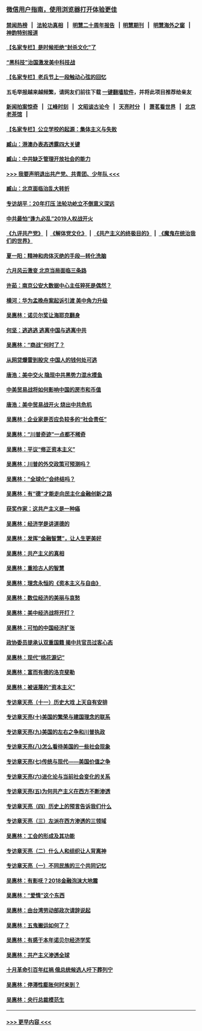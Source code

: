 ### [微信用户指南，使用浏览器打开体验更佳](https://github.com/gfw-breaker/banned-news1/blob/master/indexes/wechat-guide.md?t=0)
#### [禁闻热榜](热点新闻.md?t=0)  &nbsp;&nbsp;|&nbsp;&nbsp; [法轮功真相](https://github.com/gfw-breaker/truth/blob/master/README.md?t=0) &nbsp;&nbsp;|&nbsp;&nbsp; [明慧二十周年报告](https://github.com/gfw-breaker/mh-reports/blob/master/README.md?t=0) &nbsp;&nbsp;|&nbsp;&nbsp;[明慧期刊](https://github.com/gfw-breaker/mh-qikan) &nbsp;&nbsp;|&nbsp;&nbsp; [明慧海外之窗](https://github.com/gfw-breaker/mh-news/blob/master/README.md?t=0) &nbsp;&nbsp;|&nbsp;&nbsp; [神韵特别报道](https://github.com/gfw-breaker/mh-news/blob/master/shenyun.md?t=0)
#### [【名家专栏】是时候拒绝“封杀文化”了](../pages/nsc423/n11814093.md?t=02171855) 
#### [“黑科技”治国激发美中科技战](../pages/nsc423/n11638056.md?t=02171855) 
#### [【名家专栏】老兵节上一段触动心弦的回忆](../pages/nsc423/n11646016.md?t=02171855) 
#### 五毛举报越来越频繁，请网友们前往下载 [一键翻墙软件](https://github.com/gfw-breaker/ssr-accounts)，并将此项目推荐给亲友
#### [新闻拍案惊奇](https://github.com/gfw-breaker/banned-news1/blob/master/pages/link4.md) &nbsp;&nbsp;|&nbsp;&nbsp; [江峰时刻](https://github.com/gfw-breaker/banned-news1/blob/master/pages/link4.md) &nbsp;&nbsp;|&nbsp;&nbsp; [文昭谈古论今](https://github.com/gfw-breaker/banned-news1/blob/master/pages/link4.md) &nbsp;&nbsp;|&nbsp;&nbsp; [天亮时分](https://github.com/gfw-breaker/banned-news1/blob/master/pages/link4.md) &nbsp;&nbsp;|&nbsp;&nbsp; [萧茗看世界](https://github.com/gfw-breaker/banned-news1/blob/master/pages/link4.md) &nbsp;&nbsp;|&nbsp;&nbsp; [北京老茶馆](https://github.com/gfw-breaker/banned-news1/blob/master/pages/link4.md) &nbsp;&nbsp;|&nbsp;&nbsp; 
#### [【名家专栏】公立学校的起源：集体主义与失败](../pages/nsc423/n11601833.md?t=02171855) 
#### [臧山：港澳办表态透露四大关键](../pages/nsc423/n11421628.md?t=02171855) 
#### [臧山：中共缺乏管理开放社会的能力](../pages/nsc423/n11407457.md?t=02171855) 
#### [>>> 我要声明退出共产党、共青团、少年队 <<<](https://github.com/begood0513/goodnews/blob/master/quit/letter.md) 
#### [臧山：北京面临治乱大转折](../pages/nsc423/n11406895.md?t=02171855) 
#### [专访胡平：20年打压 法轮功屹立不倒意义深远](../pages/nsc423/n11398800.md?t=02171855) 
#### [中共最怕“逢九必乱”2019人权战开火](../pages/nsc423/n11385248.md?t=02171855) 
#### [《九评共产党》](https://github.com/begood0513/9ping.md/blob/master/README.md) &nbsp;|&nbsp; [《解体党文化》](../../../../jtdwh.md/blob/master/README.md)  &nbsp;|&nbsp; [《共产主义的终极目的》](../../../../gczydzjmd.md/blob/master/README.md) &nbsp;|&nbsp; [《魔鬼在统治我们的世界》](../../../../mgztzwmdsj.md/blob/master/README.md) 
#### [夏一阳：精神和肉体灭绝的手段—转化洗脑](../pages/nsc423/n11368250.md?t=02171855) 
#### [六月风云激变 北京当局面临三条路](../pages/nsc423/n11313668.md?t=02171855) 
#### [许茹：南京公安大数据中心主任猝死是偶然？](../pages/nsc423/n11064744.md?t=02171855) 
#### [横河：华为孟晚舟案起诉引渡 美中角力升级](../pages/nsc423/n11027230.md?t=02171855) 
#### [吴惠林：诺贝尔奖让海耶克翻身](../pages/nsc423/n10890049.md?t=02171855) 
#### [何坚：逃逃逃 逃离中国与逃离中共](../pages/nsc423/n10592891.md?t=02171855) 
#### [吴惠林：“商战”何时了？](../pages/nsc423/n10573558.md?t=02171855) 
#### [从网贷爆雷到股灾 中国人的钱何处可逃](../pages/nsc423/n10572800.md?t=02171855) 
#### [唐浩：美中交火 隐现中共黑势力混水摸鱼](../pages/nsc423/n10544040.md?t=02171855) 
#### [中美贸易战将如何影响中国的房市和币值](../pages/nsc423/n10543697.md?t=02171855) 
#### [唐浩：美中贸易战开火 烧出中共危机](../pages/nsc423/n10540126.md?t=02171855) 
#### [吴惠林：企业家是否应负较多的“社会责任”](../pages/nsc423/n10535022.md?t=02171855) 
#### [吴惠林：“川普奇迹”一点都不稀奇](../pages/nsc423/n10512808.md?t=02171855) 
#### [吴惠林：平议“修正资本主义”](../pages/nsc423/n10495724.md?t=02171855) 
#### [吴惠林：川普的外交政策可预测吗？](../pages/nsc423/n10462387.md?t=02171855) 
#### [吴惠林：“全球化”会终结吗？](../pages/nsc423/n10452838.md?t=02171855) 
#### [吴惠林：有“德”才能走向民主化金融创新之路](../pages/nsc423/n10432292.md?t=02171855) 
#### [获奖作家：这共产主义是一种癌](../pages/nsc423/n10431541.md?t=02171855) 
#### [吴惠林：经济学是讲道德的](../pages/nsc423/n10398014.md?t=02171855) 
#### [吴惠林：发挥“金融智慧”，让人生更美好](../pages/nsc423/n10375019.md?t=02171855) 
#### [吴惠林：共产主义的真相](../pages/nsc423/n10351394.md?t=02171855) 
#### [吴惠林：重拾古人的智慧](../pages/nsc423/n10337691.md?t=02171855) 
#### [吴惠林：理念永恒的《资本主义与自由》](../pages/nsc423/n10316274.md?t=02171855) 
#### [吴惠林：数位经济的美丽与哀愁](../pages/nsc423/n10292946.md?t=02171855) 
#### [吴惠林：美中经济战将开打？](../pages/nsc423/n10258825.md?t=02171855) 
#### [吴惠林：可怕的中国经济扩张](../pages/nsc423/n10219147.md?t=02171855) 
#### [政协委员提承认双重国籍 揭中共官员过客心态](../pages/nsc423/n10208809.md?t=02171855) 
#### [吴惠林：现代“桃花源记”](../pages/nsc423/n10185234.md?t=02171855) 
#### [吴惠林：富而有德的洛克斐勒](../pages/nsc423/n10142264.md?t=02171855) 
#### [吴惠林：被诬蔑的“资本主义”](../pages/nsc423/n10124816.md?t=02171855) 
#### [专访章天亮（十一）历史大戏 上天自有安排](../pages/nsc423/n10094905.md?t=02171855) 
#### [专访章天亮(十)美国的繁荣与建国理念的联系](../pages/nsc423/n10094899.md?t=02171855) 
#### [专访章天亮(九)美国的左右之争和川普执政](../pages/nsc423/n10094889.md?t=02171855) 
#### [专访章天亮(八)怎么看待美国的一些社会现象](../pages/nsc423/n10094857.md?t=02171855) 
#### [专访章天亮(七)传统与现代——美国价值之争](../pages/nsc423/n10093140.md?t=02171855) 
#### [专访章天亮(六)进化论与当前社会变化的关系](../pages/nsc423/n10092036.md?t=02171855) 
#### [专访章天亮(五)为何共产主义在西方不断渗透](../pages/nsc423/n10083620.md?t=02171855) 
#### [专访章天亮（四）历史上的预言告诉我们什么](../pages/nsc423/n10083606.md?t=02171855) 
#### [专访章天亮（三）左派在西方渗透的三领域](../pages/nsc423/n10081115.md?t=02171855) 
#### [吴惠林：工会的形成及其功能](../pages/nsc423/n10080633.md?t=02171855) 
#### [专访章天亮（二）什么人和组织让人背离神](../pages/nsc423/n10076637.md?t=02171855) 
#### [专访章天亮（一）不同民族的三个共同记忆](../pages/nsc423/n10074188.md?t=02171855) 
#### [吴惠林：有影呒？2018金融泡沫大地震](../pages/nsc423/n10040534.md?t=02171855) 
#### [吴惠林：“爱情”这个东西](../pages/nsc423/n10019423.md?t=02171855) 
#### [吴惠林：由台湾劳动部政次请辞说起](../pages/nsc423/n9979679.md?t=02171855) 
#### [吴惠林：五鬼搬运如何了？](../pages/nsc423/n9925338.md?t=02171855) 
#### [吴惠林：有感于本年诺贝尔经济学奖](../pages/nsc423/n9871883.md?t=02171855) 
#### [吴惠林：共产主义渗透全球](../pages/nsc423/n9812748.md?t=02171855) 
#### [十月革命引百年红祸 俄总统候选人吁下葬列宁](../pages/nsc423/n9810182.md?t=02171855) 
#### [吴惠林：停滞性膨胀何时来到？](../pages/nsc423/n9764136.md?t=02171855) 
#### [吴惠林：央行总裁模范生](../pages/nsc423/n9728134.md?t=02171855) 

----
#### [ >>> 更早内容 <<< ](../indexes/nsc423-earlier.md)
